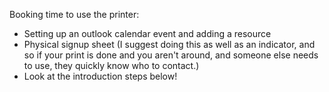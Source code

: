 Booking time to use the printer:
- Setting up an outlook calendar event and adding a resource
- Physical signup sheet (I suggest doing this as well as an indicator, and so if your print is done and you aren't around, and someone else needs to use, they quickly know who to contact.)
- Look at the introduction steps below!


